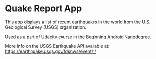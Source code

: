 Quake Report App
===================================

This app displays a list of recent earthquakes in the world
from the U.S. Geological Survey (USGS) organization.

Used as a part of Udacity course in the Beginning Android Nanodegree.

More info on the USGS Earthquake API available at:
https://earthquake.usgs.gov/fdsnws/event/1/
